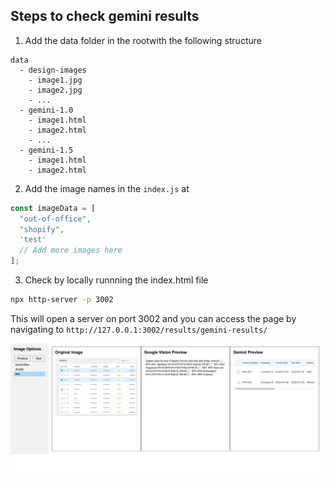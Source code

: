 ## Steps to check gemini results

1. Add the data folder in the rootwith the following structure

```
data
  - design-images
    - image1.jpg
    - image2.jpg
    - ...
  - gemini-1.0
    - image1.html
    - image2.html
    - ...
  - gemini-1.5
    - image1.html
    - image2.html

```


2. Add the image names in the `index.js` at 


```javascript
const imageData = [
  "out-of-office",
  "shopify",
  'test'
  // Add more images here
];
```

3. Check by locally runnning the index.html file
```bash
npx http-server -p 3002
```
This will open a server on port 3002 and you can access the page by navigating to `http://127.0.0.1:3002/results/gemini-results/`


![data/preview.png](data/preview.png)

